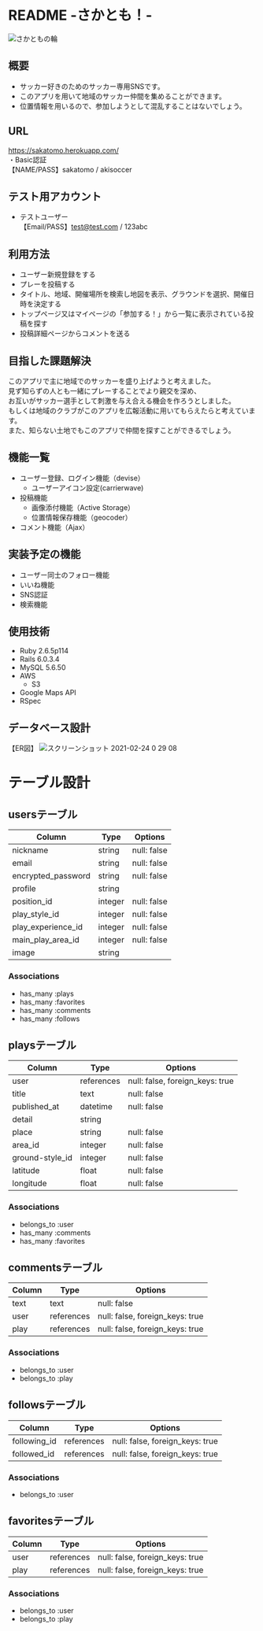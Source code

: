 # README -さかとも！-
![さかともの輪](https://user-images.githubusercontent.com/76201748/108864948-08083800-7636-11eb-93a6-00c40b73b8c8.jpg)
## 概要	
- サッカー好きのためのサッカー専用SNSです。
- このアプリを用いて地域のサッカー仲間を集めることができます。
- 位置情報を用いるので、参加しようとして混乱することはないでしょう。

## URL	
https://sakatomo.herokuapp.com/ <br/>
・Basic認証<br/>
【NAME/PASS】sakatomo / akisoccer

## テスト用アカウント	
- テストユーザー<br/>
【Email/PASS】test@test.com / 123abc

## 利用方法
- ユーザー新規登録をする
- プレーを投稿する
- タイトル、地域、開催場所を検索し地図を表示、グラウンドを選択、開催日時を決定する
- トップページ又はマイページの「参加する！」から一覧に表示されている投稿を探す
- 投稿詳細ページからコメントを送る

## 目指した課題解決	
このアプリで主に地域でのサッカーを盛り上げようと考えました。<br/>
見ず知らずの人とも一緒にプレーすることでより親交を深め、<br/>
お互いがサッカー選手として刺激を与え合える機会を作ろうとしました。<br/>
もしくは地域のクラブがこのアプリを広報活動に用いてもらえたらと考えています。<br/>
また、知らない土地でもこのアプリで仲間を探すことができるでしょう。

## 機能一覧
- ユーザー登録、ログイン機能（devise）
  - ユーザーアイコン設定(carrierwave)
- 投稿機能
  - 画像添付機能（Active Storage）
  - 位置情報保存機能（geocoder）
- コメント機能（Ajax）

## 実装予定の機能	
- ユーザー同士のフォロー機能
- いいね機能
- SNS認証
- 検索機能

## 使用技術
- Ruby 2.6.5p114
- Rails 6.0.3.4
- MySQL 5.6.50
- AWS
  - S3
- Google Maps API
- RSpec

## データベース設計
【ER図】
![スクリーンショット 2021-02-24 0 29 08](https://user-images.githubusercontent.com/76201748/108866239-5a962400-7637-11eb-9c52-654413d5f3fa.png)


# テーブル設計

## usersテーブル

|       Column       |  Type   |   Options   |
| ------------------ | ------- | ----------- |
| nickname           | string  | null: false |
| email              | string  | null: false |
| encrypted_password | string  | null: false |
| profile            | string  |             |
| position_id        | integer | null: false |
| play_style_id      | integer | null: false |
| play_experience_id | integer | null: false |
| main_play_area_id  | integer | null: false |
| image              | string  |             | 

### Associations

- has_many :plays
- has_many :favorites
- has_many :comments
- has_many :follows

## playsテーブル

|      Column     |    Type    |             Options             |
| --------------- | ---------- | ------------------------------- |
| user            | references | null: false, foreign_keys: true |
| title           | text       | null: false                     |
| published_at    | datetime   | null: false                     |
| detail          | string     |                                 |
| place           | string     | null: false                     |
| area_id         | integer    | null: false                     |
| ground-style_id | integer    | null: false                     |
| latitude        | float      | null: false                     |
| longitude       | float      | null: false                     |

### Associations

- belongs_to :user
- has_many   :comments
- has_many   :favorites

## commentsテーブル

| Column |    Type    |             Options             |
| ------ | ---------- | ------------------------------- | 
| text   | text       | null: false                     |
| user   | references | null: false, foreign_keys: true |
| play   | references | null: false, foreign_keys: true |

### Associations

- belongs_to :user
- belongs_to :play

## followsテーブル

|    Column    |    Type    |          Options                |
| ------------ | ---------- | ------------------------------- |
| following_id | references | null: false, foreign_keys: true |
| followed_id  | references | null: false, foreign_keys: true |

### Associations

- belongs_to :user

## favoritesテーブル

|   Column  |    Type    |            Options              |
| --------- | ---------- | ------------------------------- |
| user      | references | null: false, foreign_keys: true |
| play      | references | null: false, foreign_keys: true |

### Associations

- belongs_to :user
- belongs_to :play